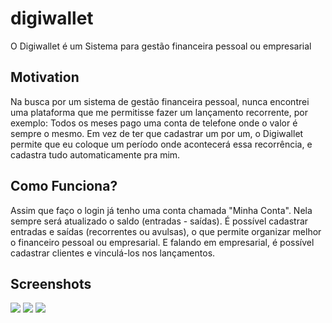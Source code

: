 # digiwallet

O Digiwallet é um Sistema para gestão financeira pessoal ou empresarial

## Motivation

Na busca por um sistema de gestão financeira pessoal, nunca encontrei uma plataforma que me permitisse fazer um lançamento recorrente, por exemplo: Todos os meses pago uma conta de telefone onde o valor é sempre o mesmo. Em vez de ter que cadastrar um por um, o Digiwallet permite que eu coloque um período onde acontecerá essa recorrência, e cadastra tudo automaticamente pra mim.

## Como Funciona?

Assim que faço o login já tenho uma conta chamada "Minha Conta". Nela sempre será atualizado o saldo (entradas - saídas).
É possível cadastrar entradas e saídas (recorrentes ou avulsas), o que permite organizar melhor o financeiro pessoal ou empresarial.
E falando em empresarial, é possível cadastrar clientes e vinculá-los nos lançamentos.

## Screenshots

![](https://user-images.githubusercontent.com/60928171/149571300-0cbd11d5-9293-44b9-8535-0a4331edb84e.png)
![](https://user-images.githubusercontent.com/60928171/149571360-9f7c182a-e7f4-4cfc-8206-ac488b79a5bc.png)
![](https://user-images.githubusercontent.com/60928171/149571469-bfbfa141-c7e4-452f-8068-3994fd507238.png)
